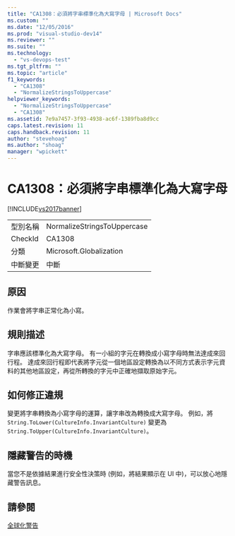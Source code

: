 ```yaml
---
title: "CA1308：必須將字串標準化為大寫字母 | Microsoft Docs"
ms.custom: ""
ms.date: "12/05/2016"
ms.prod: "visual-studio-dev14"
ms.reviewer: ""
ms.suite: ""
ms.technology: 
  - "vs-devops-test"
ms.tgt_pltfrm: ""
ms.topic: "article"
f1_keywords: 
  - "CA1308"
  - "NormalizeStringsToUppercase"
helpviewer_keywords: 
  - "NormalizeStringsToUppercase"
  - "CA1308"
ms.assetid: 7e9a7457-3f93-4938-ac6f-1389fba8d9cc
caps.latest.revision: 11
caps.handback.revision: 11
author: "stevehoag"
ms.author: "shoag"
manager: "wpickett"
---
```

# CA1308：必須將字串標準化為大寫字母
[!INCLUDE[vs2017banner](../code-quality/includes/vs2017banner.md)]

|||  
|-|-|  
|型別名稱|NormalizeStringsToUppercase|  
|CheckId|CA1308|  
|分類|Microsoft.Globalization|  
|中斷變更|中斷|  
  
## 原因  
 作業會將字串正常化為小寫。  
  
## 規則描述  
 字串應該標準化為大寫字母。  有一小組的字元在轉換成小寫字母時無法達成來回行程。  達成來回行程即代表將字元從一個地區設定轉換為以不同方式表示字元資料的其他地區設定，再從所轉換的字元中正確地擷取原始字元。  
  
## 如何修正違規  
 變更將字串轉換為小寫字母的運算，讓字串改為轉換成大寫字母。  例如，將 `String.ToLower(CultureInfo.InvariantCulture)` 變更為 `String.ToUpper(CultureInfo.InvariantCulture)`。  
  
## 隱藏警告的時機  
 當您不是依據結果進行安全性決策時 \(例如，將結果顯示在 UI 中\)，可以放心地隱藏警告訊息。  
  
## 請參閱  
 [全球化警告](../code-quality/globalization-warnings.md)